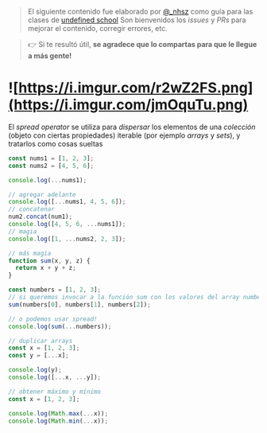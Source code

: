 > El siguiente contenido fue elaborado por [@_nhsz](https://twitter.com/_nhsz) como guía para las clases de [undefined school](https://twitter.com/undefinedSchool)
> Son bienvenidos los _issues_ y _PRs_ para mejorar el contenido, corregir errores, etc. 

> 👉 Si te resultó útil, **se agradece que lo compartas para que le llegue a más gente!**

# ![https://i.imgur.com/r2wZ2FS.png](https://i.imgur.com/jmOquTu.png)

El _spread operator_ se utiliza para _dispersar_ los elementos de una _colección_ (objeto con ciertas propiedades) iterable (por ejemplo _arrays_ y _sets_), y tratarlos como cosas sueltas

```js
const nums1 = [1, 2, 3];
const nums2 = [4, 5, 6];

console.log(...nums1);

// agregar adelante
console.log([...nums1, 4, 5, 6]);
// concatenar
num2.concat(num1);
console.log([4, 5, 6, ...nums1]);
// magia
console.log([1, ...nums2, 2, 3]);
```

```js
// más magia
function sum(x, y, z) {
  return x + y + z;
}

const numbers = [1, 2, 3];
// si queremos invocar a la función sum con los valores del array numbers...
sum(numbers[0], numbers[1], numbers[2]);

// o podemos usar spread!
console.log(sum(...numbers));
```


```js
// duplicar arrays
const x = [1, 2, 3];
const y = [...x];

console.log(y);
console.log([...x, ...y]);
```

```js
// obtener máximo y mínimo
const x = [1, 2, 3];

console.log(Math.max(...x));
console.log(Math.min(...x));
```
